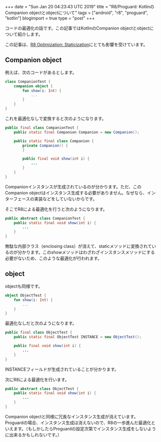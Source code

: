 +++
date = "Sun Jan 20 04:23:43 UTC 2019"
title = "R8/Proguard: KotlinのCompanion objectとobjectについて"
tags = ["android", "r8", "proguard", "kotlin"]
blogimport = true
type = "post"
+++

コードの最適化の話です。この記事ではKotlinのCompanion objectとobjectについて紹介します。

この記事は、[R8 Optimization: Staticization](https://jakewharton.com/r8-optimization-staticization/)にとても影響を受けています。

## Companion object

例えば、次のコードがあるとします。

```kotlin
class CompanionTest {
    companion object {
        fun show(i: Int) {
            ...
        }
    }
}
```

これを最適化なしで変換すると次のようになります。

```java
public final class CompanionTest {
    public static final Companion Companion = new Companion();

    public static final class Companion {
        private Companion() {
        }

        public final void show(int i) {
            ...
        }
    }
}
```

Companionインスタンスが生成されているのが分かります。ただ、このCompanion objectはインスタンス生成する必要がありません。なぜなら、インターフェースの実装などをしていないからです。

そこでR8による最適化を行うと次のようになります。

```java
public abstract class CompanionTest {
    public static final void show(int i) {
        ...
    }
}
```

無駄な内部クラス（enclosing class）が消えて、staticメソッドに変換されているのが分かります。このshowメソッドはわざわざインスタンスメソッドにする必要がないため、このような最適化が行われます。

## object

objectも同様です。

```kotlin
object ObjectTest {
    fun show(i: Int) {
        ...
    }
}
```

最適化なしだと次のようになります。

```java
public final class ObjectTest {
    public static final ObjectTest INSTANCE = new ObjectTest();

    public final void show(int i) {
        ...
    }
}
```

INSTANCEフィールドが生成されていることが分かります。

次にR8による最適化を行います。

```java
public abstract class ObjectTest {
    public static final void show(int i) {
        ...
    }
}
```

Companion objectと同様に冗長なインスタンス生成が消えています。
Proguardの場合、インスタンス生成は消えないので、R8の一歩進んだ最適化といえます。（もしかしたらProguardの設定次第でインスタンス生成をしないように出来るかもしれないです。）
